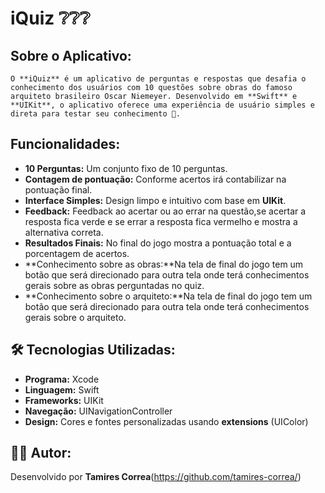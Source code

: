 # iQuiz ❔❔❔

## **Sobre o Aplicativo:**

    O **iQuiz** é um aplicativo de perguntas e respostas que desafia o conhecimento dos usuários com 10 questões sobre obras do famoso arquiteto brasileiro Oscar Niemeyer. Desenvolvido em **Swift** e **UIKit**, o aplicativo oferece uma experiência de usuário simples e direta para testar seu conhecimento 🧠.

## **Funcionalidades:**

* **10 Perguntas:** Um conjunto fixo de 10 perguntas.
* **Contagem de pontuação:** Conforme acertos irá contabilizar na pontuação final.
* **Interface Simples:** Design limpo e intuitivo com base em **UIKit**. 
* **Feedback:** Feedback ao acertar ou ao errar na questão,se acertar a resposta fica verde e se errar a resposta fica vermelho e mostra a alternativa correta.
* **Resultados Finais:** No final do jogo mostra a pontuação total e a porcentagem de acertos.
* **Conhecimento sobre as obras:**Na tela de final do jogo tem um botão que será direcionado para outra tela onde terá conhecimentos gerais sobre as obras perguntadas no quiz.
* **Conhecimento sobre o arquiteto:**Na tela de final do jogo tem um botão que será direcionado para outra tela onde terá conhecimentos gerais sobre o arquiteto.

## 🛠️ **Tecnologias Utilizadas:**

* **Programa:** Xcode
* **Linguagem:** Swift
* **Frameworks:** UIKit
* **Navegação:** UINavigationController
* **Design:** Cores e fontes personalizadas usando **extensions** (UIColor)

## 👩‍💻 **Autor:**

Desenvolvido por **Tamires Correa**(https://github.com/tamires-correa/)



